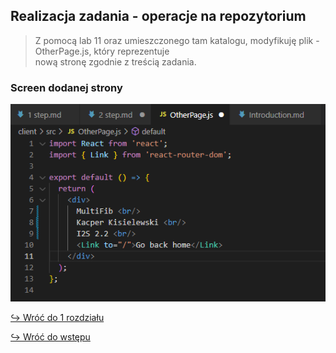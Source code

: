 ## Realizacja zadania - operacje na repozytorium

> Z pomocą lab 11 oraz umieszczonego tam katalogu, modyfikuję plik - OtherPage.js, który reprezentuje </br>
nową stronę zgodnie z treścią zadania.


### Screen dodanej strony
![OtherPage.js](https://github.com/KacperKi/Zadanie-2---AWS/blob/main/RealizacjaZadaniaZDJ/Index2.png?raw=true)

 [↪️ Wróć do 1 rozdziału](https://github.com/KacperKi/Zadanie-2---AWS/blob/main/1%20step.md)

 
 [↪️ Wróć do wstępu]( https://github.com/KacperKi/Zadanie-2---AWS/blob/main/Introduction.md)